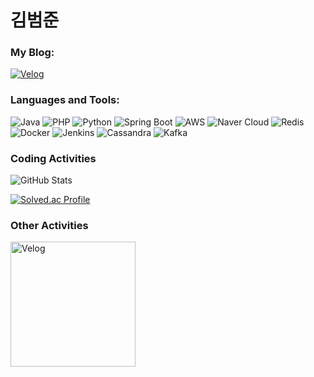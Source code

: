 # 김범준
### My Blog:
[![Velog](https://img.shields.io/badge/-Velog-20C997?style=flat-square&logo=velog&logoColor=white)](https://velog.io/@faulty337/posts)

### Languages and Tools:

![Java](https://img.shields.io/badge/-Java-007396?style=flat-square&logo=java&logoColor=white)
![PHP](https://img.shields.io/badge/-PHP-777BB4?style=flat-square&logo=php&logoColor=white)
![Python](https://img.shields.io/badge/-Python-3776AB?style=flat-square&logo=python&logoColor=white)
![Spring Boot](https://img.shields.io/badge/-Spring%20Boot-6DB33F?style=flat-square&logo=spring-boot&logoColor=white)
![AWS](https://img.shields.io/badge/-AWS-232F3E?style=flat-square&logo=amazon-aws&logoColor=white)
![Naver Cloud](https://img.shields.io/badge/-Naver%20Cloud-03C75A?style=flat-square&logo=naver&logoColor=white)
![Redis](https://img.shields.io/badge/-Redis-DC382D?style=flat-square&logo=redis&logoColor=white)
![Docker](https://img.shields.io/badge/-Docker-2496ED?style=flat-square&logo=docker&logoColor=white)
![Jenkins](https://img.shields.io/badge/-Jenkins-D24939?style=flat-square&logo=jenkins&logoColor=white)
![Cassandra](https://img.shields.io/badge/-Cassandra-1287B1?style=flat-square&logo=apache-cassandra&logoColor=white)
![Kafka](https://img.shields.io/badge/-Kafka-231F20?style=flat-square&logo=apache-kafka&logoColor=white)




### Coding Activities
![GitHub Stats](https://github-readme-stats.vercel.app/api?username=faulty337&show_icons=true&theme=radical)
  
[![Solved.ac Profile](http://mazassumnida.wtf/api/v2/generate_badge?boj=faulty337)](https://solved.ac/faulty337/)


### Other Activities
<img src="https://github.com/user-attachments/assets/cc97f3de-fa82-463e-81f8-72b9dd800d9e" alt="Velog" width="200"/>

